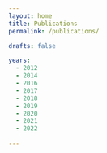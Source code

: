 ```yaml
---
layout: home
title: Publications
permalink: /publications/

drafts: false

years:
  - 2012
  - 2014
  - 2016
  - 2017
  - 2018
  - 2019
  - 2020
  - 2021
  - 2022
  
---
```


